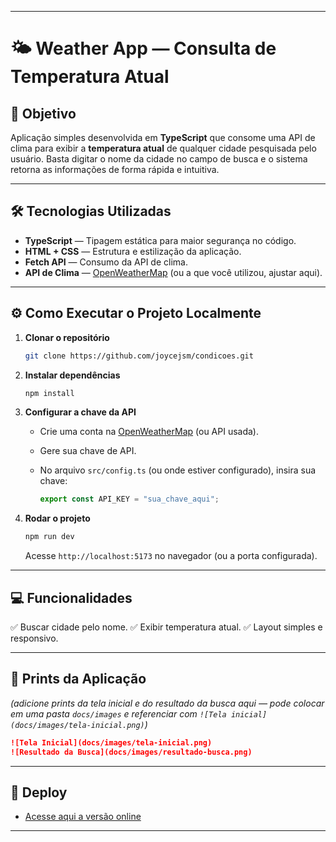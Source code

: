 

---

# 🌤️ Weather App — Consulta de Temperatura Atual

## 📌 Objetivo

Aplicação simples desenvolvida em **TypeScript** que consome uma API de clima para exibir a **temperatura atual** de qualquer cidade pesquisada pelo usuário.
Basta digitar o nome da cidade no campo de busca e o sistema retorna as informações de forma rápida e intuitiva.

---

## 🛠️ Tecnologias Utilizadas

* **TypeScript** — Tipagem estática para maior segurança no código.
* **HTML + CSS** — Estrutura e estilização da aplicação.
* **Fetch API** — Consumo da API de clima.
* **API de Clima** — [OpenWeatherMap](https://openweathermap.org/) (ou a que você utilizou, ajustar aqui).

---

## ⚙️ Como Executar o Projeto Localmente

1. **Clonar o repositório**

   ```bash
   git clone https://github.com/joycejsm/condicoes.git
   ```

2. **Instalar dependências**

   ```bash
   npm install
   ```

3. **Configurar a chave da API**

   * Crie uma conta na [OpenWeatherMap](https://openweathermap.org/) (ou API usada).
   * Gere sua chave de API.
   * No arquivo `src/config.ts` (ou onde estiver configurado), insira sua chave:

     ```ts
     export const API_KEY = "sua_chave_aqui";
     ```

4. **Rodar o projeto**

   ```bash
   npm run dev
   ```

   Acesse `http://localhost:5173` no navegador (ou a porta configurada).

---

## 💻 Funcionalidades

✅ Buscar cidade pelo nome.
✅ Exibir temperatura atual.
✅ Layout simples e responsivo.

---

## 📸 Prints da Aplicação

*(adicione prints da tela inicial e do resultado da busca aqui — pode colocar em uma pasta `docs/images` e referenciar com `![Tela inicial](docs/images/tela-inicial.png)`)*

```md
![Tela Inicial](docs/images/tela-inicial.png)
![Resultado da Busca](docs/images/resultado-busca.png)
```

---

## 🚀 Deploy

* [Acesse aqui a versão online](https://joycejsm.github.io/condicoes-tempo)

---


